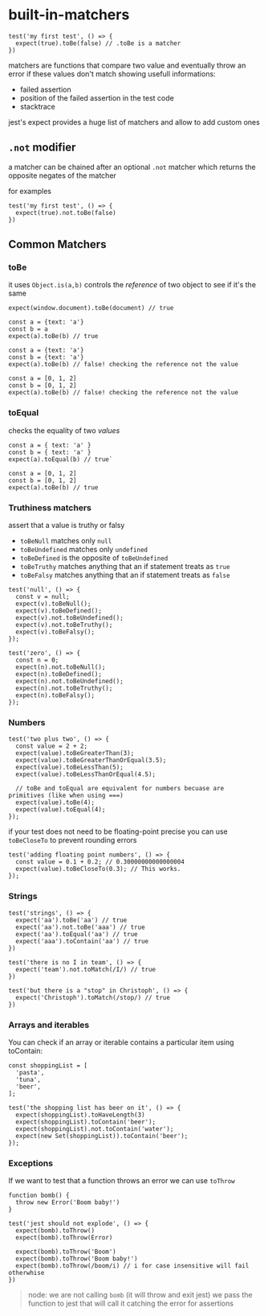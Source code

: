 # built-in-matchers

```
test('my first test', () => {
  expect(true).toBe(false) // .toBe is a matcher
})
```

matchers are functions that compare two value and eventually throw an error if these values don't match showing usefull informations:

- failed assertion
- position of the failed assertion in the test code
- stacktrace

jest's expect provides a huge list of matchers and allow to add custom ones

## `.not` modifier

a matcher can be chained after an optional `.not` matcher which returns the opposite negates of the matcher

for examples

```
test('my first test', () => {
  expect(true).not.toBe(false)
})
```

## Common Matchers

### toBe

it uses `Object.is(a,b)` controls the _reference_ of two object to see if it's the same

```
expect(window.document).toBe(document) // true

const a = {text: 'a'}
const b = a
expect(a).toBe(b) // true

const a = {text: 'a'}
const b = {text: 'a'}
expect(a).toBe(b) // false! checking the reference not the value

const a = [0, 1, 2]
const b = [0, 1, 2]
expect(a).toBe(b) // false! checking the reference not the value
```

### toEqual

checks the equality of two _values_

```
const a = { text: 'a' }
const b = { text: 'a' }
expect(a).toEqual(b) // true`

const a = [0, 1, 2]
const b = [0, 1, 2]
expect(a).toBe(b) // true
```

### Truthiness matchers

assert that a value is truthy or falsy

- `toBeNull` matches only `null`
- `toBeUndefined` matches only `undefined`
- `toBeDefined` is the opposite of `toBeUndefined`
- `toBeTruthy` matches anything that an if statement treats as `true`
- `toBeFalsy` matches anything that an if statement treats as `false`

```
test('null', () => {
  const v = null;
  expect(v).toBeNull();
  expect(v).toBeDefined();
  expect(v).not.toBeUndefined();
  expect(v).not.toBeTruthy();
  expect(v).toBeFalsy();
});

test('zero', () => {
  const n = 0;
  expect(n).not.toBeNull();
  expect(n).toBeDefined();
  expect(n).not.toBeUndefined();
  expect(n).not.toBeTruthy();
  expect(n).toBeFalsy();
});
```

### Numbers

```
test('two plus two', () => {
  const value = 2 + 2;
  expect(value).toBeGreaterThan(3);
  expect(value).toBeGreaterThanOrEqual(3.5);
  expect(value).toBeLessThan(5);
  expect(value).toBeLessThanOrEqual(4.5);

  // toBe and toEqual are equivalent for numbers becuase are primitives (like when using ===)
  expect(value).toBe(4);
  expect(value).toEqual(4);
});
```

if your test does not need to be floating-point precise you can use `toBeCloseTo` to prevent rounding errors

```
test('adding floating point numbers', () => {
  const value = 0.1 + 0.2; // 0.30000000000000004
  expect(value).toBeCloseTo(0.3); // This works.
});
```

### Strings

```
test('strings', () => {
  expect('aa').toBe('aa') // true
  expect('aa').not.toBe('aaa') // true
  expect('aa').toEqual('aa') // true
  expect('aaa').toContain('aa') // true
})

test('there is no I in team', () => {
  expect('team').not.toMatch(/I/) // true
})

test('but there is a "stop" in Christoph', () => {
  expect('Christoph').toMatch(/stop/) // true
})
```

### Arrays and iterables

You can check if an array or iterable contains a particular item using toContain:

```
const shoppingList = [
  'pasta',
  'tuna',
  'beer',
];

test('the shopping list has beer on it', () => {
  expect(shoppingList).toHaveLength(3)
  expect(shoppingList).toContain('beer');
  expect(shoppingList).not.toContain('water');
  expect(new Set(shoppingList)).toContain('beer');
});
```

### Exceptions

If we want to test that a function throws an error we can use `toThrow`

```
function bomb() {
  throw new Error('Boom baby!')
}

test('jest should not explode', () => {
  expect(bomb).toThrow()
  expect(bomb).toThrow(Error)

  expect(bomb).toThrow('Boom')
  expect(bomb).toThrow('Boom baby!')
  expect(bomb).toThrow(/boom/i) // i for case insensitive will fail otherwhise
})
```

> node: we are not calling `bomb` (it will throw and exit jest) we pass the function to jest that will call it catching the error for assertions
